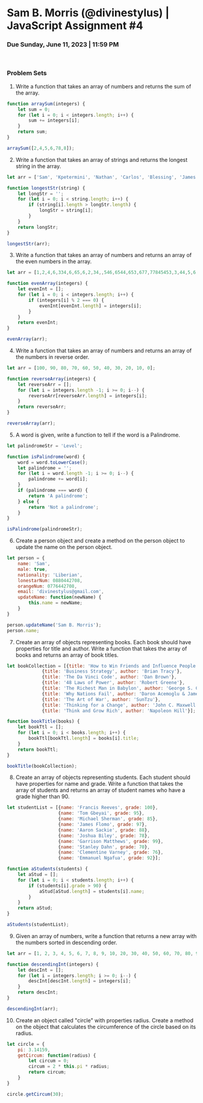 # <strong> Sam B. Morris (@divinestylus) </strong> | JavaScript Assignment #4 
### Due Sunday, June 11, 2023 | 11:59 PM
<br>

### <strong> Problem Sets </strong>

1. Write a function that takes an array of numbers and returns the sum of the array.

```js
function arraySum(integers) {
    let sum = 0;
    for (let i = 0; i < integers.length; i++) {
        sum += integers[i];
    }
    return sum;
}

arraySum([2,4,5,6,78,8]);
```

2. Write a function that takes an array of strings and returns the longest string in the array.

```js
let arr = ['Sam', 'Kpetermini', 'Nathan', 'Carlos', 'Blessing', 'James', 'Albin','Ben', 'Emmanuel'];

function longestStr(string) {
    let longStr = '';
    for (let i = 0; i < string.length; i++) {
        if (string[i].length > longStr.length) {
            longStr = string[i];
        }
    }
    return longStr;
}

longestStr(arr);
```

3. Write a function that takes an array of numbers and returns an array of the even numbers in the array.

```js
let arr = [1,2,4,6,334,6,65,6,2,34,,546,6544,653,677,77845453,3,44,5,6,65765,67566];

function evenArray(integers) {
    let evenInt = [];
    for (let i = 0; i < integers.length; i++) {
        if (integers[i] % 2 === 0) {
            evenInt[evenInt.length] = integers[i];
        }
    }
    return evenInt;
}

evenArray(arr);
```

4. Write a function that takes an array of numbers and returns an array of the numbers in reverse order.

```js
let arr = [100, 90, 80, 70, 60, 50, 40, 30, 20, 10, 0];

function reverseArray(integers) {
    let reverseArr = [];
    for (let i = integers.length -1; i >= 0; i--) {
        reverseArr[reverseArr.length] = integers[i];
    }
    return reverseArr;
}

reverseArray(arr);
```

5. A word is given, write a function to tell if the word is a Palindrome.

```js
let palindromeStr = 'Level';

function isPalindrome(word) {
    word = word.toLowerCase();
    let palindrome = '';
    for (let i = word.length -1; i >= 0; i--) {
        palindrome += word[i];
    }
    if (palindrome === word) {
        return 'A palindrome';
    } else {
        return 'Not a palindrome';
    }
}

isPalindrome(palindromeStr);
```

6. Create a person object and create a method on the person object to update the name on the person object.

```js
let person = {
    name: 'Sam',
    male: true,
    nationality: 'Liberian',
    lonestarNum: 0880442708,
    orangeNum: 0776442708,
    email: 'divinestylus@gmail.com',
    updateName: function(newName) {
        this.name = newName;
    }
}

person.updateName('Sam B. Morris');
person.name;
```

7. Create an array of objects representing books. Each book should have properties for title and author. Write a function that takes the array of books and returns an array of book titles.

```js
let bookCollection = [{title: 'How to Win Friends and Influence People', author: 'Dale Carnegie'},
             {title: 'Business Strategy', author: 'Brian Tracy'},
             {title: 'The Da Vinci Code', author: 'Dan Brown'},
             {title: '48 Laws of Power', author: 'Robert Greene'},
             {title: 'The Richest Man in Babylon', author: 'George S. Clason'},
             {title: 'Why Nations Fail', author: 'Daron Acemoglu & James A. Robinson'},
             {title: 'The Art of War', author: 'SunTzu'},
             {title: 'Thinking for a Change', author: 'John C. Maxwell'},
             {title: 'Think and Grow Rich', author: 'Napoleon Hill'}];

function bookTitle(books) {
    let bookTtl = [];
    for (let i = 0; i < books.length; i++) {
        bookTtl[bookTtl.length] = books[i].title;
    }
    return bookTtl;
}

bookTitle(bookCollection);
```

8. Create an array of objects representing students. Each student should have properties for name and grade. Write a function that takes the array of students and returns an array of student names who have a grade higher than 90.

```js
let studentList = [{name: 'Francis Reeves', grade: 100},
                   {name: 'Tom Gbeyai', grade: 95},
                   {name: 'Michael Sherman', grade: 85},
                   {name: 'James Flomo', grade: 97},
                   {name: 'Aaron Sackie', grade: 88},
                   {name: 'Joshua Biley', grade: 78},
                   {name: 'Garrison Matthews', grade: 99},
                   {name: 'Stanley Dahn', grade: 70},
                   {name: 'Clementine Varney', grade: 76},
                   {name: 'Emmanuel Ngafua', grade: 92}];

function aStudents(students) {
    let aStud = [];
    for (let i = 0; i < students.length; i++) {
        if (students[i].grade > 90) {
            aStud[aStud.length] = students[i].name;
        }
    }
    return aStud;
}

aStudents(studentList);
```

9. Given an array of numbers, write a function that returns a new array with the numbers sorted in descending order.

```js
let arr = [1, 2, 3, 4, 5, 6, 7, 8, 9, 10, 20, 30, 40, 50, 60, 70, 80, 90, 100];

function descendingInt(integers) {
    let descInt = [];
    for (let i = integers.length; i >= 0; i--) {
        descInt[descInt.length] = integers[i];
    }
    return descInt;
}

descendingInt(arr);
```

10. Create an object called "circle" with properties radius. Create a method on the object that calculates the circumference of the circle based on its radius.

```js
let circle = {
    pi: 3.14159,
    getCircum: function(radius) {
        let circum = 0;
        circum = 2 * this.pi * radius;
        return circum;
    }
}

circle.getCircum(30);
```
